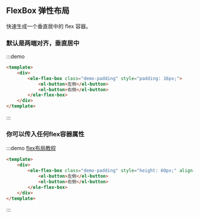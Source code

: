 ## FlexBox 弹性布局

快速生成一个垂直居中的 flex 容器。

### 默认是两端对齐，垂直居中

:::demo
```html
<template>
    <div>
        <ele-flex-box class="demo-padding" style="padding: 16px;">
            <el-button>左侧</el-button>
            <el-button>右侧</el-button>
        </ele-flex-box>
    </div>
</template>
```
:::

### 你可以传入任何flex容器属性

:::demo <a href="https://www.ruanyifeng.com/blog/2015/07/flex-grammar.html" target="_blank">flex布局教程</a>
```html
<template>
    <div>
        <ele-flex-box class="demo-padding" style="height: 60px;" align-items="flex-start" justify-content="center">
            <el-button>左侧</el-button>
            <el-button>右侧</el-button>
        </ele-flex-box>
    </div>
</template>
```
:::
